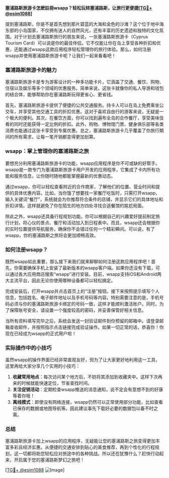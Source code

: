 **塞浦路斯旅游卡怎麽註冊wsapp？轻松玩转塞浦路斯，让旅行更便捷[[TG💪+ @esim1088](https://t.me/s/esim1088)]**

提到塞浦路斯，你是不是首先想到那片碧蓝的大海和金色的沙滩？这个位于地中海东部的小岛国家，不仅拥有迷人的自然风光，还有丰富的历史遗迹和独特的文化氛围。对于计划去塞浦路斯旅行的朋友来说，一张塞浦路斯旅游卡（Cyprus Tourism Card）可以说是你的最佳伴侣。它不仅能让你在岛上享受各种折扣和优惠，还能通过wsapp这款应用程序轻松管理你的旅行体验。那么，如何注册wsapp并使用塞浦路斯旅游卡呢？让我们一起来看看吧！

### 塞浦路斯旅游卡的魅力

塞浦路斯旅游卡是专为游客设计的一种多功能卡片，它涵盖了交通、餐饮、购物、住宿以及娱乐等多个领域的优惠服务。简单来说，这张卡就像你的私人导游和钱包的结合体，能够帮助你在塞浦路斯玩得更省心、更省钱。

首先，塞浦路斯旅游卡提供了便捷的公共交通服务。持卡人可以在岛上免费乘坐公交车，并享受其他交通工具的折扣优惠。这对于喜欢自由行的游客来说，无疑是一个极大的便利。其次，在餐饮方面，你可以找到遍布全岛的合作餐厅，享受美味佳肴的同时还能获得一定比例的折扣。此外，购物、博物馆门票、健身俱乐部等各类消费也能通过这张卡享受到专属优惠。总之，塞浦路斯旅游卡几乎覆盖了你旅行期间的所有需求，让每一笔开销都变得更加划算。

### wsapp：掌上管理你的塞浦路斯之旅

要想充分利用塞浦路斯旅游卡的功能，wsapp应用程序是你不可或缺的好帮手。wsapp是一款专门为塞浦路斯旅游卡用户开发的应用程序，它集成了卡内所有功能和服务信息，让你随时随地都能掌握最新的优惠动态。

通过wsapp，你可以轻松查看附近的合作商家，了解他们的位置、营业时间和提供的具体优惠内容。比如，当你饿了想要找一家餐厅吃饭时，只需打开wsapp，输入关键词“餐厅”，系统就会为你推荐符合条件的店铺，并显示它们的具体地址和折扣详情。这样就避免了你在陌生的地方四处寻找合适餐馆的尴尬局面。

除此之外，wsapp还具备行程规划功能。你可以根据自己的兴趣爱好提前制定旅行计划，将心仪的景点、餐厅和活动加入到日程表中。而且，wsapp还会根据你的实时位置提供导航服务，确保你不会错过任何一个精彩瞬间。可以说，有了wsapp，你的塞浦路斯之旅将会更加顺畅高效。

### 如何注册wsapp？

既然wsapp如此重要，那么接下来我们就来聊聊如何注册这款应用程序吧！首先，你需要确保手机上安装了最新版本的wsapp客户端。如果你还没有下载，可以通过各大应用商店搜索“wsapp”进行安装。目前，wsapp支持iOS和Android两大主流平台，因此无论你使用哪种设备都可以轻松搞定。

完成安装后，打开wsapp并点击首页上的“注册”按钮。接下来按照提示填写个人信息，包括姓名、电子邮件地址以及手机号码等内容。特别需要注意的是，手机号码必须与你的塞浦路斯旅游卡绑定的号码一致，这样才能顺利激活账户。同时，为了保障账号安全，请设置一个强度较高的密码，并妥善保管好相关信息。

当所有资料填写完毕之后，系统会发送一封验证邮件到你预留的邮箱中。请登录邮箱查收邮件，并按照指示点击链接完成验证操作。如果一切正常的话，恭喜你！你现在已经成为wsapp的正式用户啦！

### 实际操作中的小技巧

虽然wsapp的操作界面已经非常直观友好，但为了让大家更好地利用这一工具，这里再给大家分享几个实用的小技巧：

1. **收藏常用地点**：每次访问某个地方后，不妨将其添加到收藏夹中。这样下次再来的时候就能快速定位，节省查找时间。
2. **关注促销活动**：定期检查wsapp推送的消息通知，说不定会有意想不到的好康等着你哦！
3. **离线模式**：即使没有网络连接，wsapp仍然可以正常使用部分功能，比如查看已保存的数据或地图导航等。因此建议事先下载好必要的数据包以备不时之需。

### 总结

塞浦路斯旅游卡加上wsapp的应用程序，无疑能让您的塞浦路斯之旅变得更加丰富多彩且经济实惠。从便捷的交通安排到贴心的美食推荐，再到个性化的行程规划，这一切都将助您轻松应对旅途中的各种挑战。所以还在犹豫什么？赶快行动起来，开启属于您的塞浦路斯梦幻之旅吧！

[[TG💪+ @esim1088](https://t.me/s/esim1088) ![Image](https://i.postimg.cc/4NQfJmqS/Snipaste-2025-05-13-00-14-12.png)]